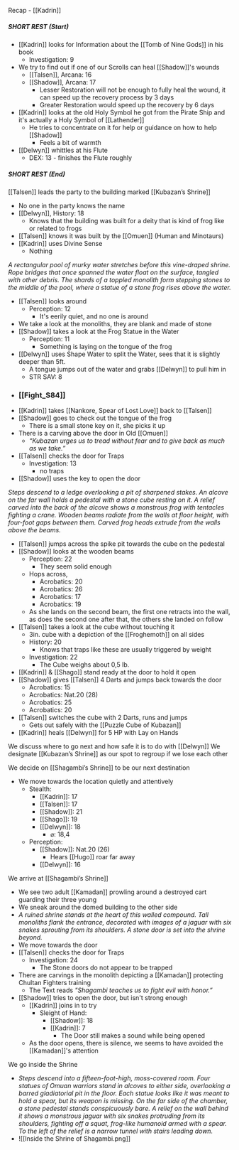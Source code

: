Recap - [[Kadrin]]

##### SHORT REST (Start)
- [[Kadrin]] looks for Information about the [[Tomb of Nine Gods]] in his book
	- Investigation: 9
- We try to find out if one of our Scrolls can heal [[Shadow]]'s wounds
	- [[Talsen]], Arcana: 16
	- [[Shadow]], Arcana: 17
		- Lesser Restoration will not be enough to fully heal the wound, it can speed up the recovery process by 3 days
		- Greater Restoration would speed up the recovery by 6 days
- [[Kadrin]] looks at the old Holy Symbol he got from the Pirate Ship and it's actually a Holy Symbol of [[Lathender]]
	- He tries to concentrate on it for help or guidance on how to help [[Shadow]]
		- Feels a bit of warmth
- [[Delwyn]] whittles at his Flute
	- DEX: 13 - finishes the Flute roughly
##### SHORT REST (End)

[[Talsen]] leads the party to the building marked [[Kubazan’s Shrine]]
- No one in the party knows the name
- [[Delwyn]], History: 18
	- Knows that the building was built for a deity that is kind of frog like or related to frogs
- [[Talsen]] knows it was built by the [[Omuen]] (Human and Minotaurs)
- [[Kadrin]] uses Divine Sense
	- Nothing

_A rectangular pool of murky water stretches before this vine-draped shrine. Rope bridges that once spanned the water float on the surface, tangled with other debris. The shards of a toppled monolith form stepping stones to the middle of the pool, where a statue of a stone frog rises above the water._
- [[Talsen]] looks around
	- Perception: 12
		- It's eerily quiet, and no one is around
- We take a look at the monoliths, they are blank and made of stone
- [[Shadow]] takes a look at the Frog Statue in the Water
	- Perception: 11
		- Something is laying on the tongue of the frog
- [[Delwyn]] uses Shape Water to split the Water, sees that it is slightly deeper than 5ft.
	- A tongue jumps out of the water and grabs [[Delwyn]] to pull him in
	- STR SAV: 8
- ### [[Fight_S84]]
- [[Kadrin]] takes [[Nankore, Spear of Lost Love]] back to [[Talsen]]
- [[Shadow]] goes to check out the tongue of the frog
	- There is a small stone key on it, she picks it up
- There is a carving above the door in Old [[Omuen]]
	- _“Kubazan urges us to tread without fear and to give back as much as we take.”_
- [[Talsen]] checks the door for Traps
	- Investigation: 13
		- no traps
- [[Shadow]] uses the key to open the door

_Steps descend to a ledge overlooking a pit of sharpened stakes. An alcove on the far wall holds a pedestal with a stone cube resting on it. A relief carved into the back of the alcove shows a monstrous frog with tentacles fighting a crane. Wooden beams radiate from the walls at floor height, with four-foot gaps between them. Carved frog heads extrude from the walls above the beams._
- [[Talsen]] jumps across the spike pit towards the cube on the pedestal
- [[Shadow]] looks at the wooden beams
	- Perception: 22 
		- They seem solid enough
	- Hops across, 
		- Acrobatics: 20
		- Acrobatics: 26
		- Acrobatics: 17
		- Acrobatics: 19
	- As she lands on the second beam, the first one retracts into the wall, as does the second one after that, the others she landed on follow
- [[Talsen]] takes a look at the cube without touching it
	- 3in. cube with a depiction of the [[Froghemoth]] on all sides
	- History: 20
		- Knows that traps like these are usually triggered by weight
	- Investigation: 22
		- The Cube weighs about 0,5 lb.
- [[Kadrin]] & [[Shago]] stand ready at the door to hold it open
- [[Shadow]] gives [[Talsen]] 4 Darts and jumps back towards the door
	- Acrobatics: 15
	- Acrobatics: Nat.20 (28)
	- Acrobatics: 25
	- Acrobatics: 20
- [[Talsen]] switches the cube with 2 Darts, runs and jumps
	- Gets out safely with the [[Puzzle Cube of Kubazan]]
- [[Kadrin]] heals [[Delwyn]] for 5 HP with Lay on Hands

We discuss where to go next and how safe it is to do with [[Delwyn]]
We designate [[Kubazan’s Shrine]] as our spot to regroup if we lose each other

We decide on [[Shagambi’s Shrine]] to be our next destination
- We move towards the location quietly and attentively
	- Stealth:
		- [[Kadrin]]: 17
		- [[Talsen]]: 17
		- [[Shadow]]: 21
		- [[Shago]]: 19
		- [[Delwyn]]: 18
			- ⌀: 18,4
	- Perception:
		- [[Shadow]]:  Nat.20 (26)
			- Hears [[Hugo]] roar far away
		- [[Delwyn]]: 16

We arrive at [[Shagambi’s Shrine]]
- We see two adult [[Kamadan]] prowling around a destroyed cart guarding their three young
- We sneak around the domed building to the other side
- _A ruined shrine stands at the heart of this walled compound. Tall monoliths flank the entrance, decorated with images of a jaguar with six snakes sprouting from its shoulders. A stone door is set into the shrine beyond._
- We move towards the door
- [[Talsen]] checks the door for Traps
	- Investigation: 24
		- The Stone doors do not appear to be trapped
- There are carvings in the monolith depicting a [[Kamadan]] protecting Chultan Fighters training
	- The Text reads _"Shagambi teaches us to fight evil with honor.”_
- [[Shadow]] tries to open the door, but isn't strong enough
	- [[Kadrin]] joins in to try
		- Sleight of Hand:
			- [[Shadow]]: 18
			- [[Kadrin]]: 7
				- The Door still makes a sound while being opened
	- As the door opens, there is silence, we seems to have avoided the [[Kamadan]]'s attention

We go inside the Shrine
- _Steps descend into a fifteen-foot-high, moss-covered room. Four statues of Omuan warriors stand in alcoves to either side, overlooking a barred gladiatorial pit in the floor. Each statue looks like it was meant to hold a spear, but its weapon is missing. On the far side of the chamber, a stone pedestal stands conspicuously bare. A relief on the wall behind it shows a monstrous jaguar with six snakes protruding from its shoulders, fighting off a squat, frog-like humanoid armed with a spear. To the left of the relief is a narrow tunnel with stairs leading down._
- ![[Inside the Shrine of Shagambi.png]]